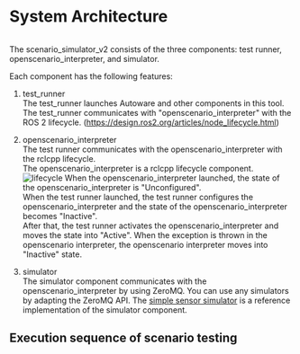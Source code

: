 # System Architecture

```plantuml source="docs/design/uml/whole_architecture.pu"

```

The scenario_simulator_v2 consists of the three components: test runner, openscenario_interpreter, and simulator.

Each component has the following features:

1. test_runner  
   The test_runner launches Autoware and other components in this tool.  
   The test_runner communicates with "openscenario_interpreter" with the ROS 2 lifecycle.
   (<https://design.ros2.org/articles/node_lifecycle.html>)

1. openscenario_interpreter  
   The test runner communicates with the openscenario_interpreter with the rclcpp lifecycle.  
   The openscenario_interpreter is a rclcpp lifecycle component.  
   ![lifecycle](https://design.ros2.org/img/node_lifecycle/life_cycle_sm.png "lifecycle")
   When the openscenario_interpreter launched, the state of the openscenario_interpreter is "Unconfigured".  
   When the test runner launched, the test runner configures the openscenario_interpreter and the state of the openscenario_interpreter becomes "Inactive".  
   After that, the test runner activates the openscenario_interpreter and moves the state into "Active".
   When the exception is thrown in the openscenario interpreter, the openscenario interpreter moves into "Inactive" state.

1. simulator  
   The simulator component communicates with the openscenario_interpreter by using ZeroMQ.
   You can use any simulators by adapting the ZeroMQ API.
   The [simple sensor simulator](SimpleSensorSimulator.md) is a reference implementation of the simulator component.

## Execution sequence of scenario testing

```plantuml source="docs/design/uml/sequence.pu"

```
